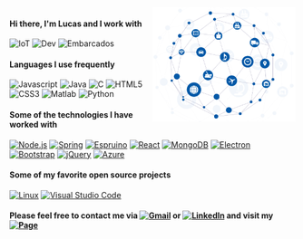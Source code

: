 <img align='right' src="https://github.com/lucaslui/lucaslui/blob/master/iot11-development.gif" width=50%>

#### Hi there, I'm Lucas and I work with

![IoT](https://img.shields.io/badge/-Internet%20of%20Things-ffa804?style=flat)
![Dev](https://img.shields.io/badge/-Software%20Development-4d008f?style=flat)
![Embarcados](https://img.shields.io/badge/-Embedded%20Systems-D14836?style=flat)

#### Languages I use frequently

![Javascript](https://img.shields.io/badge/-JavaScript-ffa804?style=flat&logo=javascript&logoColor=white)
![Java](https://img.shields.io/badge/-Java-D14836?style=flat&logo=java&logoColor=white) 
![C](https://img.shields.io/badge/-C%20&%20C++-0077B5?style=flat&logo=c%2b%2b&logoColor=white)
![HTML5](https://img.shields.io/badge/-HTML5-E34F26?style=flat&logo=html5&logoColor=white)
![CSS3](https://img.shields.io/badge/-CSS3-1572B6?style=flat&logo=css3&logoColor=white) 
![Matlab](https://img.shields.io/badge/-Matlab-0076A8?style=flat&logo=mathworks&logoColor=white) 
![Python](https://img.shields.io/badge/-Python%203-4d008f?style=flat&logo=python&logoColor=white) 

#### Some of the technologies I have worked with

[![Node.js](https://img.shields.io/badge/-Node.js-339933?style=flat&logo=node.js&logoColor=white)](https://nodejs.org/en/)
[![Spring](https://img.shields.io/badge/-Spring-6DB33F?style=flat&logo=spring&logoColor=white)]()
[![Espruino](https://img.shields.io/badge/-Espruino-00979D?style=flat&logo=arduino&logoColor=white)](https://www.espruino.com/)
[![React](https://img.shields.io/badge/-React-61DAFB?style=flat&logo=React&logoColor=white)]()
[![MongoDB](https://img.shields.io/badge/-MongoDB-47A248?style=flat&logo=mongodb&logoColor=white)](https://www.mongodb.com/)
[![Electron](https://img.shields.io/badge/-Electron-47848F?style=flat&logo=electron&logoColor=white)](https://www.electronjs.org/)
[![Bootstrap](https://img.shields.io/badge/-Bootstrap-563D7C?style=flat&logo=bootstrap&logoColor=white)]()
[![jQuery](https://img.shields.io/badge/-jQuery-0769AD?style=flat&logo=jQuery&logoColor=white)]()
[![Azure](https://img.shields.io/badge/-Microsoft%20Azure-0089D6?style=flat&logo=microsoft-azure&logoColor=white)]()

#### Some of my favorite open source projects

[![Linux](https://img.shields.io/badge/-Linux-FCC624?style=flat&logo=linux&logoColor=white)]()
[![Visual Studio Code](https://img.shields.io/badge/-VSCode-007ACC?style=flat&logo=visual-studio-code&logoColor=white)](https://github.com/microsoft/vscode)

#### Please feel free to contact me via [![Gmail](https://img.shields.io/badge/-Email-D14836?style=flat&logo=gmail&logoColor=white)](mailto:lucasluimotta@gmail.com) or [![LinkedIn](https://img.shields.io/badge/-Linkedin-0077B5?style=flat&logo=linkedin&logoColor=white)](https://www.linkedin.com/in/lucas-lui-motta-eng/) and visit my [![Page](https://img.shields.io/badge/-Page-000000?style=flat&logo=houzz&logoColor=white)](https://lucaslui.github.io/personal-page/)
